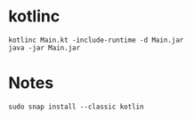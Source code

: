 # kotlinc
`kotlinc Main.kt -include-runtime -d Main.jar`   
`java -jar Main.jar`   

# Notes
`sudo snap install --classic kotlin`  
